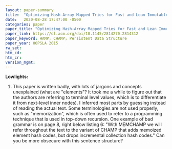 ```yaml
---
layout: paper-summary
title:  "Optimizing Hash-Array Mapped Tries for Fast and Lean Immutable JVM Collections"
date:   2020-08-28 17:47:00 -0500
categories: paper
paper_title: "Optimizing Hash-Array Mapped Tries for Fast and Lean Immutable JVM Collections"
paper_link: https://dl.acm.org/doi/10.1145/2814270.2814312
paper_keyword: HAMP; CHAMP; Persistent Data Structure
paper_year: OOPSLA 2015
rw_set:
htm_cd:
htm_cr:
version_mgmt:
---
```


**Lowlights:**

1. This paper is written badly, with lots of jargons and concepts unexplained (what are "elements"? It took me a while to 
   figure out that the authors are referring to terminal level values, which is to differentiate it from next-level inner
   nodes). I inferred most parts by guessing instead 
   of reading the actual text. Some terminologies are not used properly, such as "memorization", which is often used to
   refer to a programming technique that is used in top-down recursion.
   One example of bad grammar is on page 8, right below listing 6:
   "With MEMCHAMP we will refer throughout the text to the
    variant of CHAMP that adds memoized element hash codes,
    but drops incremental collection hash codes."
    Can you be more obsecure with this sentence structure?